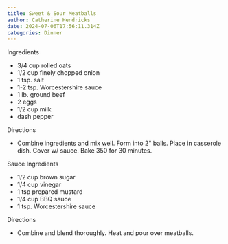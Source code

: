 ```yaml
---
title: Sweet & Sour Meatballs
author: Catherine Hendricks
date: 2024-07-06T17:56:11.314Z
categories: Dinner
---
```

Ingredients

* 3﻿/4 cup rolled oats
* 1﻿/2 cup finely chopped onion
* 1﻿ tsp. salt
* 1-2﻿ tsp. Worcestershire sauce
* 1﻿ lb. ground beef
* 2﻿ eggs
* 1﻿/2 cup milk
* dash pepper

Directions

* C﻿ombine ingredients and mix well. Form into 2" balls. Place in casserole dish. Cover w/ sauce. Bake 350 for 30 minutes.

Sauce Ingredients

* 1﻿/2 cup brown sugar
* 1﻿/4 cup vinegar
* 1﻿ tsp prepared mustard
* 1/﻿4 cup BBQ sauce
* 1﻿ tsp. Worcestershire sauce

Directions

* Combine and blend thoroughly. Heat and pour over meatballs.